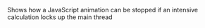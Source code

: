 Shows how a JavaScript animation can be stopped if an intensive calculation locks up the main thread

